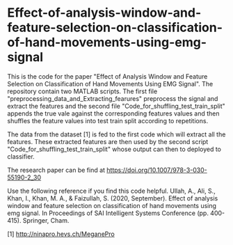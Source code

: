 # Effect-of-analysis-window-and-feature-selection-on-classification-of-hand-movements-using-emg-signal
This is the code for the paper "Effect of Analysis Window and Feature Selection on Classification of Hand Movements Using EMG Signal". The repository contain two MATLAB scripts.
The first file "preprocessing_data_and_Extracting_fearures" preprocess the signal and extract the features and the second file "Code_for_shuffling_test_train_split" appends the 
true vale against the corresponding features values and then shuffles the feature values into test train split according to repetitions. 

The data from the dataset [1] is fed to the first code which will extract all the features. These extracted features are then used by the second script "Code_for_shuffling_test_train_split" whose output can then to deployed to classifier.   

The research paper can be find at https://doi.org/10.1007/978-3-030-55190-2_30

Use the following reference if you find this code helpful. 
Ullah, A., Ali, S., Khan, I., Khan, M. A., & Faizullah, S. (2020, September). Effect of analysis window and feature selection on classification of hand movements using emg signal. In Proceedings of SAI Intelligent Systems Conference (pp. 400-415). Springer, Cham.

[1] http://ninapro.hevs.ch/MeganePro



